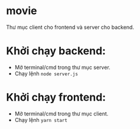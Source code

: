 # movie
Thư mục client cho frontend và server cho backend.
# Khởi chạy backend: 
  - Mở terminal/cmd trong thư mục server.
  - Chạy lệnh `node server.js`
# Khởi chạy frontend:
  - Mở terminal/cmd trong thư mục client.
  - Chạy lệnh `yarn start`
